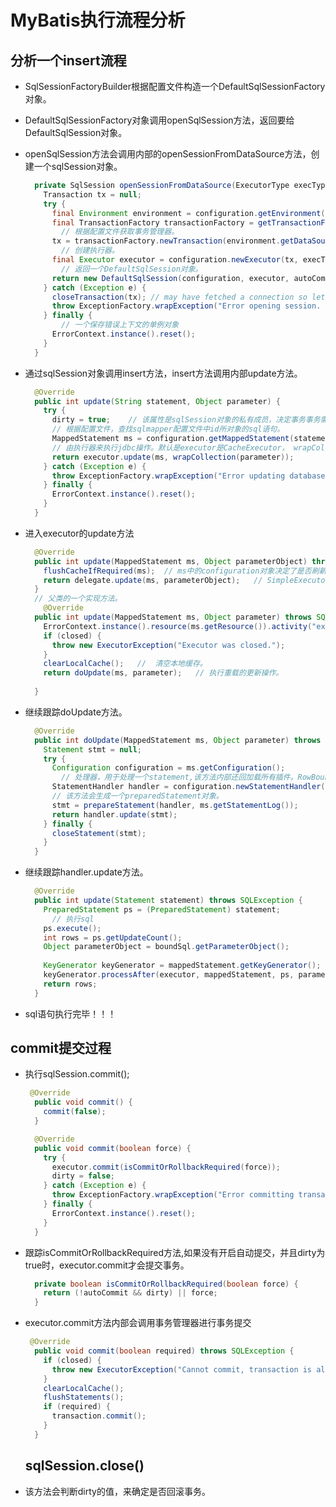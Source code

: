 #	MyBatis执行流程分析

##	分析一个insert流程

* SqlSessionFactoryBuilder根据配置文件构造一个DefaultSqlSessionFactory对象。

* DefaultSqlSessionFactory对象调用openSqlSession方法，返回要给DefaultSqlSession对象。

* openSqlSession方法会调用内部的openSessionFromDataSource方法，创建一个sqlSession对象。

  ```	java
    private SqlSession openSessionFromDataSource(ExecutorType execType, TransactionIsolationLevel level, boolean autoCommit) {
      Transaction tx = null;   
      try {
        final Environment environment = configuration.getEnvironment();
        final TransactionFactory transactionFactory = getTransactionFactoryFromEnvironment(environment);
          // 根据配置文件获取事务管理器。
        tx = transactionFactory.newTransaction(environment.getDataSource(), level, autoCommit);   
          // 创建执行器。
        final Executor executor = configuration.newExecutor(tx, execType);
          // 返回一个DefaultSqlSession对象。
        return new DefaultSqlSession(configuration, executor, autoCommit);
      } catch (Exception e) {
        closeTransaction(tx); // may have fetched a connection so lets call close()
        throw ExceptionFactory.wrapException("Error opening session.  Cause: " + e, e);
      } finally {
          // 一个保存错误上下文的单例对象
        ErrorContext.instance().reset();
      }
    }
  ```

* 通过sqlSession对象调用insert方法，insert方法调用内部update方法。

  ```	JAVA
    @Override
    public int update(String statement, Object parameter) {
      try {
        dirty = true;    // 该属性是sqlSession对象的私有成员，决定事务事务需要回滚。
        // 根据配置文件，查找sqlmapper配置文件中id所对象的sql语句。
        MappedStatement ms = configuration.getMappedStatement(statement);
        // 由执行器来执行jdbc操作。默认是executor是CacheExecutor， wrapCollection方法处理参入参数，将集合转化成map对象，普通对象直接返回。
        return executor.update(ms, wrapCollection(parameter));
      } catch (Exception e) {
        throw ExceptionFactory.wrapException("Error updating database.  Cause: " + e, e);
      } finally {
        ErrorContext.instance().reset();
      }
    }
  ```

* 进入executor的update方法

  ````JAVA
    @Override
    public int update(MappedStatement ms, Object parameterObject) throws SQLException {
      flushCacheIfRequired(ms);  // ms中的configuration对象决定了是否刷新缓存。
      return delegate.update(ms, parameterObject);   // SimpleExecutor来执行Update操作。
    }
  	// 父类的一个实现方法。
      @Override
    public int update(MappedStatement ms, Object parameter) throws SQLException {
      ErrorContext.instance().resource(ms.getResource()).activity("executing an update").object(ms.getId());
      if (closed) {
        throw new ExecutorException("Executor was closed.");
      }
      clearLocalCache();   //  清空本地缓存。
      return doUpdate(ms, parameter);   // 执行重载的更新操作。
   
    }
  
  ````

* 继续跟踪doUpdate方法。

  ```	JAVA
    @Override
    public int doUpdate(MappedStatement ms, Object parameter) throws SQLException {
      Statement stmt = null;
      try {
        Configuration configuration = ms.getConfiguration();
          // 处理器，用于处理一个statement,该方法内部还回加载所有插件。RowBounds设置查询的最多条数。
        StatementHandler handler = configuration.newStatementHandler(this, ms, parameter, RowBounds.DEFAULT, null, null);
        // 该方法会生成一个preparedStatement对象。
        stmt = prepareStatement(handler, ms.getStatementLog());
        return handler.update(stmt);
      } finally {
        closeStatement(stmt);
      }
    }
  ```

* 继续跟踪handler.update方法。

  ```JAVA
    @Override
    public int update(Statement statement) throws SQLException {
      PreparedStatement ps = (PreparedStatement) statement;
        // 执行sql
      ps.execute();
      int rows = ps.getUpdateCount();
      Object parameterObject = boundSql.getParameterObject();
        
      KeyGenerator keyGenerator = mappedStatement.getKeyGenerator();
      keyGenerator.processAfter(executor, mappedStatement, ps, parameterObject);
      return rows;
    }
  
  ```

* sql语句执行完毕！！！

  

##	commit提交过程

* 执行sqlSession.commit();

  ```JAVA
   @Override
    public void commit() {
      commit(false);
    }
  
  	@Override
    public void commit(boolean force) {
      try {
        executor.commit(isCommitOrRollbackRequired(force));
        dirty = false;
      } catch (Exception e) {
        throw ExceptionFactory.wrapException("Error committing transaction.  Cause: " + e, e);
      } finally {
        ErrorContext.instance().reset();
      }
    }
  
  ```

* 跟踪isCommitOrRollbackRequired方法,如果没有开启自动提交，并且dirty为true时，executor.commit才会提交事务。

  ```JAVA
    private boolean isCommitOrRollbackRequired(boolean force) {
      return (!autoCommit && dirty) || force;
    }
  ```

* executor.commit方法内部会调用事务管理器进行事务提交

  ```JAVA
   @Override
    public void commit(boolean required) throws SQLException {
      if (closed) {
        throw new ExecutorException("Cannot commit, transaction is already closed");
      }
      clearLocalCache();
      flushStatements();
      if (required) {
        transaction.commit();
      }
    }
  ```

  ##	sqlSession.close()

* 该方法会判断dirty的值，来确定是否回滚事务。

  



